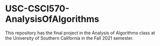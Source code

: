 # USC-CSCI570-AnalysisOfAlgorithms
This repository has the final project in the Analysis of Algorithms class at the University of Southern California in the Fall 2021 semester.
